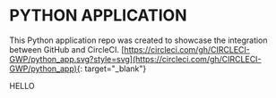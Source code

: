 # PYTHON APPLICATION

This Python application repo was created to showcase the integration between GitHub and CircleCI.
[https://circleci.com/gh/CIRCLECI-GWP/python_app.svg?style=svg](https://circleci.com/gh/CIRCLECI-GWP/python_app){: target="_blank"}

HELLO

